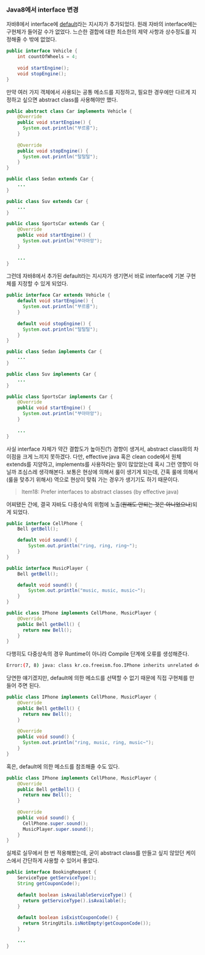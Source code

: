 ### Java8에서 interface 변경

자바8에서 interface에 [default](http://docs.oracle.com/javase/tutorial/java/IandI/defaultmethods.html)라는 지시자가 추가되었다. 원래 자바의 interface에는 구현체가 들어갈 수가 없었다. 느슨한 결합에 대한 최소한의 제약 사항과 상수정도를 지정해줄 수 밖에 없었다.
```java
public interface Vehicle {
    int countOfWheels = 4;
    
    void startEngine();
    void stopEngine();
}
```

만약 여러 가지 객체에서 사용되는 공통 메소드를 지정하고, 필요한 경우에만 다르게 지정하고 싶으면 abstract class를 사용해야만 했다.
```java
public abstract class Car implements Vehicle {
    @Override
    public void startEngine() {
      System.out.println("부르릉");
    }
    
    @Override
    public void stopEngine() {
      System.out.println("털털털");
    }
}

public class Sedan extends Car {
    ...
}

public class Suv extends Car {
    ...
}

public class SportsCar extends Car {
    @Override
    public void startEngine() {
      System.out.println("부아아앙");
    }
   
    ...
}
```

그런데 자바8에서 추가된 default라는 지시자가 생기면서 바로 interface에 기본 구현체를 지정할 수 있게 되었다.
```java
public interface Car extends Vehicle {
    default void startEngine() {
      System.out.println("부르릉");
    }
    
    default void stopEngine() {
      System.out.println("털털털");
    }
}

public class Sedan implements Car {
    ...
}

public class Suv implements Car {
    ...
}

public class SportsCar implements Car {
    @Override
    public void startEngine() {
      System.out.println("부아아앙");
    }
   
    ...
}
```

사실 interface 자체가 약간 결합도가 높아진(?) 경향이 생겨서, abstract class와의 차이점을 크게 느끼지 못하겠다. 다만, effective java 혹은 clean code에서 원체 extends를 지양하고, implements를 사용하라는 말이 많았었는데 혹시 그런 영향이 아닐까 조심스레 생각해본다. 보통은 현상에 의해서 룰이 생기게 되는데, 간혹 룰에 의해서(룰을 맞추기 위해서) 역으로 현상이 맞춰 가는 경우가 생기기도 하기 때문이다.
> Item18: Prefer interfaces to abstract classes (by effective java)

어찌됐든 간에, 결국 자바도 다중상속의 위험에 노출(~~원래도 안되는 것은 아니었으나~~)되게 되었다. 
```java
public interface CellPhone {
    Bell getBell();

    default void sound() {
        System.out.println("ring, ring, ring~");
    }
}

public interface MusicPlayer {
    Bell getBell();

    default void sound() {
        System.out.println("music, music, music~");
    }
}

public class IPhone implements CellPhone, MusicPlayer {
    @Override
    public Bell getBell() {
      return new Bell();
    }
}
```

다행히도 다중상속의 경우 Runtime이 아니라 Compile 단계에 오류를 생성해준다.
```bash
Error:(7, 8) java: class kr.co.freeism.foo.IPhone inherits unrelated defaults for sound() from types kr.co.freeism.foo.CellPhone and kr.co.freeism.foo.MusicPlayer
```

당연한 얘기겠지만, default에 의한 메소드를 선택할 수 없기 때문에 직접 구현체를 만들어 주면 된다.

```java
public class IPhone implements CellPhone, MusicPlayer {
    @Override
    public Bell getBell() {
      return new Bell();
    }
    
    @Override
    public void sound() {
      System.out.println("ring, music, ring, music~");
    }
}
```

혹은, default에 의한 메소드를 참조해줄 수도 있다.
```java
public class IPhone implements CellPhone, MusicPlayer {
    @Override
    public Bell getBell() {
      return new Bell();
    }
    
    @Override
    public void sound() {
      CellPhone.super.sound();
      MusicPlayer.super.sound();
    }
}
```

실제로 실무에서 한 번 적용해봤는데, 굳이 abstract class를 만들고 싶지 않았던 케이스에서 간단하게 사용할 수 있어서 좋았다.
```java
public interface BookingRequest {
    ServiceType getServiceType();
    String getCouponCode();
  
    default boolean isAvailableServiceType() {
      return getServiceType().isAvailable();
    }
  
    default boolean isExistCouponCode() {
      return StringUtils.isNotEmpty(getCouponCode());
    }
    
    ...
}
```